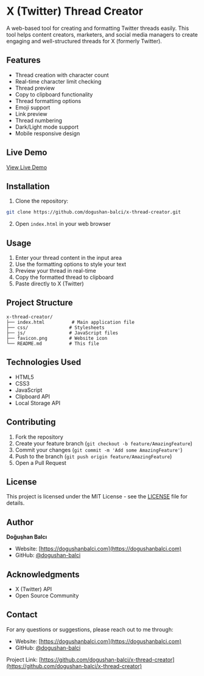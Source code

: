 # X (Twitter) Thread Creator

A web-based tool for creating and formatting Twitter threads easily. This tool helps content creators, marketers, and social media managers to create engaging and well-structured threads for X (formerly Twitter).

## Features

- Thread creation with character count
- Real-time character limit checking
- Thread preview
- Copy to clipboard functionality
- Thread formatting options
- Emoji support
- Link preview
- Thread numbering
- Dark/Light mode support
- Mobile responsive design

## Live Demo

[View Live Demo](https://dogushanbalci.com/tools/x-thread-creator/)

## Installation

1. Clone the repository:
```bash
git clone https://github.com/dogushan-balci/x-thread-creator.git
```

2. Open `index.html` in your web browser

## Usage

1. Enter your thread content in the input area
2. Use the formatting options to style your text
3. Preview your thread in real-time
4. Copy the formatted thread to clipboard
5. Paste directly to X (Twitter)

## Project Structure

```
x-thread-creator/
├── index.html          # Main application file
├── css/               # Stylesheets
├── js/                # JavaScript files
├── favicon.png        # Website icon
└── README.md          # This file
```

## Technologies Used

- HTML5
- CSS3
- JavaScript
- Clipboard API
- Local Storage API

## Contributing

1. Fork the repository
2. Create your feature branch (`git checkout -b feature/AmazingFeature`)
3. Commit your changes (`git commit -m 'Add some AmazingFeature'`)
4. Push to the branch (`git push origin feature/AmazingFeature`)
5. Open a Pull Request

## License

This project is licensed under the MIT License - see the [LICENSE](LICENSE) file for details.

## Author

**Doğuşhan Balcı**
- Website: [https://dogushanbalci.com](https://dogushanbalci.com)
- GitHub: [@dogushan-balci](https://github.com/dogushan-balci)

## Acknowledgments

- X (Twitter) API
- Open Source Community

## Contact

For any questions or suggestions, please reach out to me through:
- Website: [https://dogushanbalci.com](https://dogushanbalci.com)
- GitHub: [@dogushan-balci](https://github.com/dogushan-balci)

Project Link: [https://github.com/dogushan-balci/x-thread-creator](https://github.com/dogushan-balci/x-thread-creator) 
